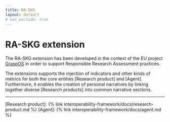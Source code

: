 ```yaml
---
title: RA-SKG
layout: default
# nav_exclude: true
---
```


# RA-SKG extension

The RA-SKG extension has been developed in the context of the EU project [GraspOS](https://graspos.eu) in order to support Responsible Research Assessment practices.

The extensions supports the injection of indicators and other kinds of metrics for both the core entities [Research product] and [Agent]. Furthermore, it enables the creation of personal narratives by linking together diverse [Research products] into common narrative sections.


----
[Research product]: {% link interoperability-framework/docs/research-product.md %}
[Agent]: {% link interoperability-framework/docs/agent.md %}
